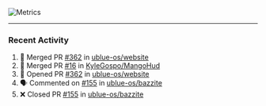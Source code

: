 ![Metrics](https://metrics.lecoq.io/KyleGospo?template=classic&base=header%2C%20activity%2C%20community%2C%20repositories%2C%20metadata&base.indepth=false&base.hireable=false&base.skip=false&config.timezone=America%2FLos_Angeles)

---
### Recent Activity
<!--START_SECTION:activity-->
1. 🎉 Merged PR [#362](https://github.com/ublue-os/website/pull/362) in [ublue-os/website](https://github.com/ublue-os/website)
2. 🎉 Merged PR [#16](https://github.com/KyleGospo/MangoHud/pull/16) in [KyleGospo/MangoHud](https://github.com/KyleGospo/MangoHud)
3. 💪 Opened PR [#362](https://github.com/ublue-os/website/pull/362) in [ublue-os/website](https://github.com/ublue-os/website)
4. 🗣 Commented on [#155](https://github.com/ublue-os/bazzite/pull/155#issuecomment-1681560489) in [ublue-os/bazzite](https://github.com/ublue-os/bazzite)
5. ❌ Closed PR [#155](https://github.com/ublue-os/bazzite/pull/155) in [ublue-os/bazzite](https://github.com/ublue-os/bazzite)
<!--END_SECTION:activity-->
